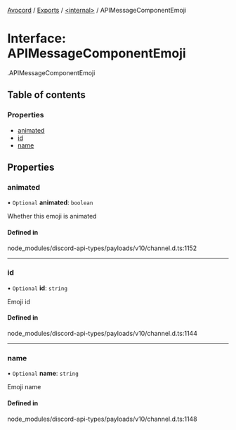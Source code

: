 [Avocord](../README.md) / [Exports](../modules.md) / [<internal\>](../modules/internal_.md) / APIMessageComponentEmoji

# Interface: APIMessageComponentEmoji

[<internal>](../modules/internal_.md).APIMessageComponentEmoji

## Table of contents

### Properties

- [animated](internal_.APIMessageComponentEmoji.md#animated)
- [id](internal_.APIMessageComponentEmoji.md#id)
- [name](internal_.APIMessageComponentEmoji.md#name)

## Properties

### animated

• `Optional` **animated**: `boolean`

Whether this emoji is animated

#### Defined in

node_modules/discord-api-types/payloads/v10/channel.d.ts:1152

___

### id

• `Optional` **id**: `string`

Emoji id

#### Defined in

node_modules/discord-api-types/payloads/v10/channel.d.ts:1144

___

### name

• `Optional` **name**: `string`

Emoji name

#### Defined in

node_modules/discord-api-types/payloads/v10/channel.d.ts:1148
